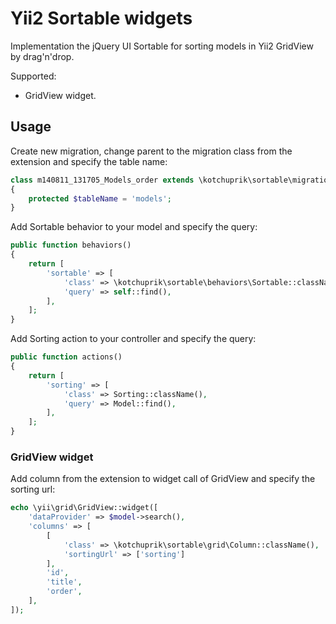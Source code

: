 # Yii2 Sortable widgets

Implementation the jQuery UI Sortable for sorting models in Yii2 GridView by drag'n'drop.

Supported:

- GridView widget.

## Usage

Create new migration, change parent to the migration class from the extension and specify the table name:

```php
class m140811_131705_Models_order extends \kotchuprik\sortable\migrations\Migration
{
    protected $tableName = 'models';
}
```

Add Sortable behavior to your model and specify the query:

```php
public function behaviors()
{
    return [
        'sortable' => [
            'class' => \kotchuprik\sortable\behaviors\Sortable::className(),
            'query' => self::find(),
        ],
    ];
}
```

Add Sorting action to your controller and specify the query:

```php
public function actions()
{
    return [
        'sorting' => [
            'class' => Sorting::className(),
            'query' => Model::find(),
        ],
    ];
}
```
### GridView widget

Add column from the extension to widget call of GridView and specify the sorting url:

```php
echo \yii\grid\GridView::widget([
    'dataProvider' => $model->search(),
    'columns' => [
        [
            'class' => \kotchuprik\sortable\grid\Column::className(),
            'sortingUrl' => ['sorting']
        ],
        'id',
        'title',
        'order',
    ],
]);
```
